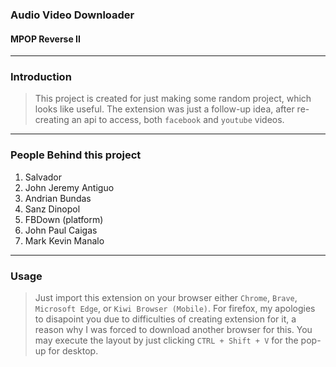 ### Audio Video Downloader
#### MPOP Reverse II

---
### Introduction
> This project is created for just making some random project, which looks like useful. The extension was just a follow-up idea, after re-creating an api to access, both `facebook` and `youtube` videos.

---
### People Behind this project
1. Salvador
2. John Jeremy Antiguo
3. Andrian Bundas
4. Sanz Dinopol
5. FBDown (platform)
6. John Paul Caigas
7. Mark Kevin Manalo

---
### Usage
> Just import this extension on your browser either `Chrome`, `Brave`, `Microsoft Edge`, or `Kiwi Browser (Mobile)`. For firefox, my apologies to disapoint you due to difficulties of creating extension for it, a reason why I was forced to download another browser for this. You may execute the layout by just clicking `CTRL + Shift + V` for the pop-up for desktop.